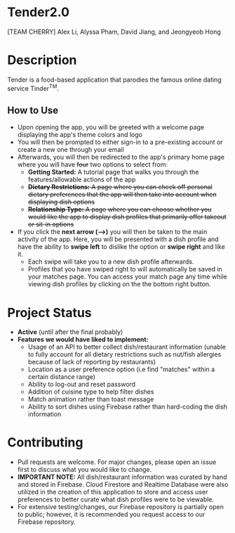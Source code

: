 # Tender2.0
[TEAM CHERRY] Alex Li, Alyssa Pham, David Jiang, and Jeongyeob Hong
# Description
Tender is a food-based application that parodies the famous online dating service Tinder<sup>TM</sup>. 
## How to Use
- Upon opening the app, you will be greeted with a welcome page displaying the app's theme colors and logo
- You will then be prompted to either sign-in to a pre-existing account or create a new one through your email
- Afterwards, you will then be redirected to the app's primary home page where you will have ~~four~~ two options to select from:
  - **Getting Started:** A tutorial page that walks you through the features/allowable actions of the app
  - ~~**Dietary Restrictions:** A page where you can check off personal dietary preferences that the app will then take into account when displaying dish options~~
  - ~~**Relationship Type:** A page where you can choose whether you would like the app to display dish profiles that primarily offer takeout or sit-in options~~
- If you click the **next arrow (-->)** you will then be taken to the main activity of the app. Here, you will be presented with a dish profile and have the ability to **swipe left** to dislike the option or **swipe right** and like it.
  - Each swipe will take you to a new dish profile afterwards.
  - Profiles that you have swiped right to will automatically be saved in your matches page. You can access your match page any time while viewing dish profiles by clicking on the the bottom right button.
#  Project Status
- **Active** (until after the final probably)
- **Features we would have liked to implement:**
  - Usage of an API to better collect dish/restaurant information (unable to fully account for all dietary restrictions such as nut/fish allergies because of lack of reporting by restaurants)
  - Location as a user preference option (i.e find "matches" within a certain distance range)
  - Ability to log-out and reset password
  - Addition of cuisine type to help filter dishes
  - Match animation rather than toast message
  - Ability to sort dishes using Firebase rather than hard-coding the dish information
# Contributing
- Pull requests are welcome. For major changes, please open an issue first to discuss what you would like to change. 
- **IMPORTANT NOTE:** All dish/restaurant information was curated by hand and stored in Firebase. Cloud Firestore and Realtime Database were also utilized in the creation of this application to store and access user preferences to better curate what dish profiles were to be viewable. 
- For extensive testing/changes, our Firebase repository is partially open to public; however, it is recommended you request access to our Firebase repository.
